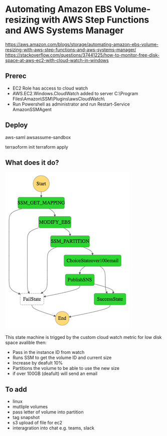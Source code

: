
# Automating Amazon EBS Volume-resizing with AWS Step Functions and AWS Systems Manager

https://aws.amazon.com/blogs/storage/automating-amazon-ebs-volume-resizing-with-aws-step-functions-and-aws-systems-manager/
https://stackoverflow.com/questions/37441225/how-to-monitor-free-disk-space-at-aws-ec2-with-cloud-watch-in-windows


## Prerec
* EC2 Role has access to cloud watch
* AWS.EC2.Windows.CloudWatch added to server  C:\Program Files\Amazon\SSM\Plugins\awsCloudWatch\
* Run Powershell as administrator and run Restart-Service AmazonSSMAgent

## Deploy
aws-saml
awsassume-sandbox

terraoform init
terraform apply


## What does it do?
![Alt text](mod/stepfunctions_graph.png?raw=true)

This state machine is trigged by the custom cloud watch metric for low disk space avalible then:
* Pass in the instance ID from watch
* Runs SSM to get the volume ID and current size
* Increase by deafult 10% 
* Partitions the volume to be able to use the new size
* if over 100GB (deafult) will send an email


## To add
* linux 
* mutliple volumes
* pass letter of volume into partition
* tag snapshot
* s3 upload of file for ec2
* interagration into chat e.g. teams, slack

